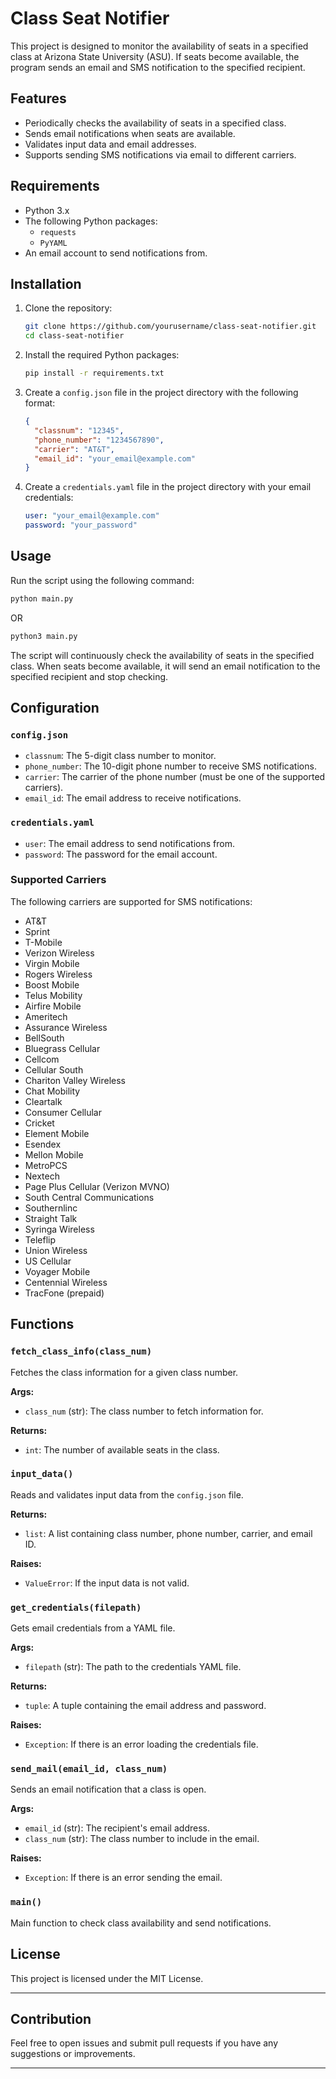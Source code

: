 # Class Seat Notifier

This project is designed to monitor the availability of seats in a specified class at Arizona State University (ASU). If seats become available, the program sends an email and SMS notification to the specified recipient.

## Features

- Periodically checks the availability of seats in a specified class.
- Sends email notifications when seats are available.
- Validates input data and email addresses.
- Supports sending SMS notifications via email to different carriers.

## Requirements

- Python 3.x
- The following Python packages:
  - `requests`
  - `PyYAML`
- An email account to send notifications from.

## Installation

1. Clone the repository:

   ```bash
   git clone https://github.com/yourusername/class-seat-notifier.git
   cd class-seat-notifier
   ```

2. Install the required Python packages:

   ```bash
   pip install -r requirements.txt
   ```

3. Create a `config.json` file in the project directory with the following format:

   ```json
   {
     "classnum": "12345",
     "phone_number": "1234567890",
     "carrier": "AT&T",
     "email_id": "your_email@example.com"
   }
   ```

4. Create a `credentials.yaml` file in the project directory with your email credentials:

   ```yaml
   user: "your_email@example.com"
   password: "your_password"
   ```

## Usage

Run the script using the following command:

```bash
python main.py
```

OR

```bash
python3 main.py
```

The script will continuously check the availability of seats in the specified class. When seats become available, it will send an email notification to the specified recipient and stop checking.

## Configuration

### `config.json`

- `classnum`: The 5-digit class number to monitor.
- `phone_number`: The 10-digit phone number to receive SMS notifications.
- `carrier`: The carrier of the phone number (must be one of the supported carriers).
- `email_id`: The email address to receive notifications.

### `credentials.yaml`

- `user`: The email address to send notifications from.
- `password`: The password for the email account.

### Supported Carriers

The following carriers are supported for SMS notifications:

- AT&T
- Sprint
- T-Mobile
- Verizon Wireless
- Virgin Mobile
- Rogers Wireless
- Boost Mobile
- Telus Mobility
- Airfire Mobile
- Ameritech
- Assurance Wireless
- BellSouth
- Bluegrass Cellular
- Cellcom
- Cellular South
- Chariton Valley Wireless
- Chat Mobility
- Cleartalk
- Consumer Cellular
- Cricket
- Element Mobile
- Esendex
- Mellon Mobile
- MetroPCS
- Nextech
- Page Plus Cellular (Verizon MVNO)
- South Central Communications
- Southernlinc
- Straight Talk
- Syringa Wireless
- Teleflip
- Union Wireless
- US Cellular
- Voyager Mobile
- Centennial Wireless
- TracFone (prepaid)

## Functions

### `fetch_class_info(class_num)`

Fetches the class information for a given class number.

**Args:**

- `class_num` (str): The class number to fetch information for.

**Returns:**

- `int`: The number of available seats in the class.

### `input_data()`

Reads and validates input data from the `config.json` file.

**Returns:**

- `list`: A list containing class number, phone number, carrier, and email ID.

**Raises:**

- `ValueError`: If the input data is not valid.

### `get_credentials(filepath)`

Gets email credentials from a YAML file.

**Args:**

- `filepath` (str): The path to the credentials YAML file.

**Returns:**

- `tuple`: A tuple containing the email address and password.

**Raises:**

- `Exception`: If there is an error loading the credentials file.

### `send_mail(email_id, class_num)`

Sends an email notification that a class is open.

**Args:**

- `email_id` (str): The recipient's email address.
- `class_num` (str): The class number to include in the email.

**Raises:**

- `Exception`: If there is an error sending the email.

### `main()`

Main function to check class availability and send notifications.

## License

This project is licensed under the MIT License.

---

## Contribution

Feel free to open issues and submit pull requests if you have any suggestions or improvements.

---
